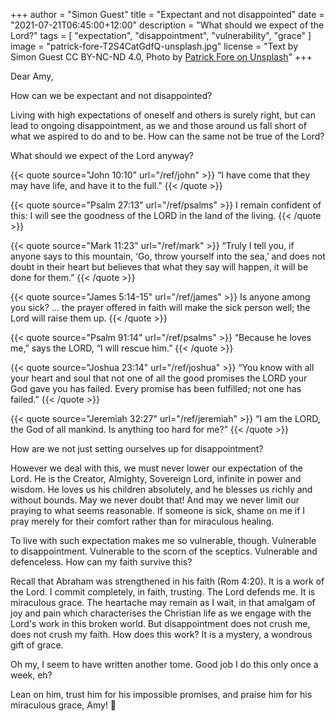 +++
author = "Simon Guest"
title = "Expectant and not disappointed"
date = "2021-07-21T06:45:00+12:00"
description = "What should we expect of the Lord?"
tags = [ "expectation", "disappointment", "vulnerability", "grace" ]
image = "patrick-fore-T2S4CatGdfQ-unsplash.jpg"
license = "Text by Simon Guest CC BY-NC-ND 4.0, Photo by [Patrick Fore on Unsplash](https://unsplash.com/photos/T2S4CatGdfQ)"
+++

Dear Amy,

How can we be expectant and not disappointed?

Living with high expectations of oneself and others is surely right, but can lead to ongoing disappointment, as we and those around us fall short of what we aspired to do and to be. How can the same not be true of the Lord?

What should we expect of the Lord anyway?

{{< quote source="John 10:10" url="/ref/john" >}}
“I have come that they may have life, and have it to the full.”
{{< /quote >}}

{{< quote source="Psalm 27:13" url="/ref/psalms" >}}
I remain confident of this: I will see the goodness of the LORD in the land of the living.
{{< /quote >}}

{{< quote source="Mark 11:23" url="/ref/mark" >}}
“Truly I tell you, if anyone says to this mountain, ‘Go, throw yourself into the sea,’ and does not doubt in their heart but believes that what they say will happen, it will be done for them.”
{{< /quote >}}

{{< quote source="James 5:14-15" url="/ref/james" >}}
Is anyone among you sick? ... the prayer offered in faith will make the sick person well; the Lord will raise them up.
{{< /quote >}}

{{< quote source="Psalm 91:14" url="/ref/psalms" >}}
“Because he loves me,” says the LORD, “I will rescue him.”
{{< /quote >}}

{{< quote source="Joshua 23:14" url="/ref/joshua" >}}
“You know with all your heart and soul that not one of all the good promises the LORD your God gave you has failed. Every promise has been fulfilled; not one has failed.”
{{< /quote >}}

{{< quote source="Jeremiah 32:27" url="/ref/jeremiah" >}}
“I am the LORD, the God of all mankind. Is anything too hard for me?”
{{< /quote >}}

How are we not just setting ourselves up for disappointment?

However we deal with this, we must never lower our expectation of the Lord. He is the Creator, Almighty, Sovereign Lord, infinite in power and wisdom. He loves us his children absolutely, and he blesses us richly and without bounds. May we never doubt that!  And may we never limit our praying to what seems reasonable. If someone is sick, shame on me if I pray merely for their comfort rather than for miraculous healing.

To live with such expectation makes me so vulnerable, though. Vulnerable to disappointment. Vulnerable to the scorn of the sceptics. Vulnerable and defenceless. How can my faith survive this?

Recall that Abraham was strengthened in his faith (Rom 4:20). It is a work of the Lord. I commit completely, in faith, trusting. The Lord defends me.  It is miraculous grace.  The heartache may remain as I wait, in that amalgam of joy and pain which characterises the Christian life as we engage with the Lord's work in this broken world. But disappointment does not crush me, does not crush my faith. How does this work? It is a mystery, a wondrous gift of grace.

Oh my, I seem to have written another tome. Good job I do this only once a week, eh?

Lean on him, trust him for his impossible promises, and praise him for his miraculous grace, Amy! 🙏

